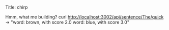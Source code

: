 Title: chirp

Hmm, what me building? curl <a href="http://localhost:3002/api/sentence/The/quick">http://localhost:3002/api/sentence/The/quick</a> -&gt; "word: brown, with score 2.0 word: blue, with score 3.0"
